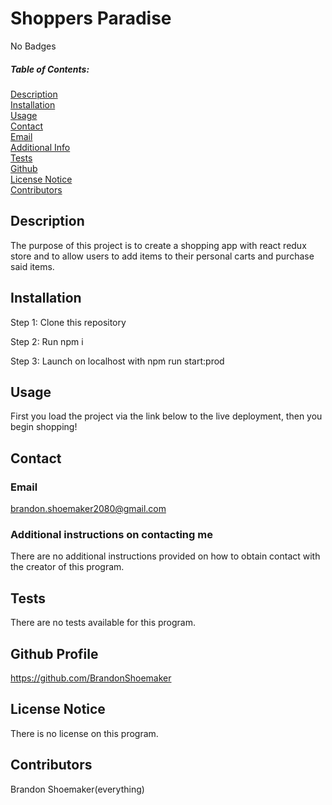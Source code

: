 
# Shoppers Paradise
No Badges

##### Table of Contents:
[Description](#description)  
[Installation](#install)  
[Usage](#usage)  
[Contact](#contact)  
[Email](#email)  
[Additional Info](#addContact)  
[Tests](#tests)  
[Github](#github)  
[License Notice](#license)  
[Contributors](#contributors)  

## Description

The purpose of this project is to create a shopping app with react redux store and to allow users to add items to their personal carts and purchase said items.

## Installation


Step 1: Clone this repository

Step 2: Run npm i

Step 3: Launch on localhost with npm run start:prod



## Usage 

First you load the project via the link below to the live deployment, then you begin shopping!

## Contact

### Email
brandon.shoemaker2080@gmail.com

### Additional instructions on contacting me

  
  There are no additional instructions provided on how to obtain contact with the creator of this program.
  


  ## Tests

  There are no tests available for this program.
  

## Github Profile

https://github.com/BrandonShoemaker


## License Notice

There is no license on this program.
    

## Contributors

Brandon Shoemaker(everything)


